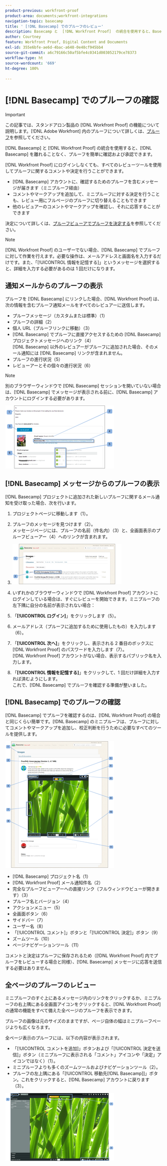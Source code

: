```yaml
---
product-previous: workfront-proof
product-area: documents;workfront-integrations
navigation-topic: basecamp
title: ' [!DNL Basecamp] でのプルーフのレビュー'
description: Basecamp と  [!DNL Workfront Proof]  の統合を使用すると、Basecamp から直接、プルーフを簡単に確認および承認できます。
author: Courtney
feature: Workfront Proof, Digital Content and Documents
exl-id: 355e6bfe-ae6d-4bac-a648-0e48cf945bb4
source-git-commit: a6c79166c50af5bfe4c0341d003052179ce78373
workflow-type: ht
source-wordcount: '669'
ht-degree: 100%

---
```


# [!DNL Basecamp] でのプルーフの確認

>[!IMPORTANT]
>
>この記事では、スタンドアロン製品の [!DNL Workfront Proof] の機能について説明します。[!DNL Adobe Workfront] 内のプルーフについて詳しくは、[プルーフ](../../../review-and-approve-work/proofing/proofing.md)を参照してください。

[!DNL Basecamp] と [!DNL Workfront Proof] の統合を使用すると、[!DNL Basecamp] を離れることなく、プルーフを簡単に確認および承認できます。

[!DNL Workfront Proof] にログインしなくても、すべてのレビューツールを使用してプルーフに関するコメントや決定を行うことができます。

* [!DNL Basecamp] アカウントに、確認するためのプルーフを含むメッセージが届きます（ミニプルーフ経由）
* コメントやマークアップを追加して、ミニプルーフに対する決定を行うことも、レビュー用にフルページのプルーフに切り替えることもできます
* 他のレビュアーのコメントやマークアップを確認し、それに応答することができます

決定について詳しくは、[プルーフビューアでプルーフを決定する](../../../review-and-approve-work/proofing/reviewing-proofs-within-workfront/make-a-decision-on-a-proof/make-decisions-on-proof.md)を参照してください。

>[!NOTE]
>
> [!DNL Workfront Proof] のユーザーでない場合、[!DNL Basecamp] でプルーフに対して作業を行えます。必要な操作は、メールアドレスと画面名を入力するだけです。また、「[!UICONTROL 情報を記憶する]」というメッセージを選択すると、詳細を入力する必要があるのは 1 回だけになります。

## 通知メールからのプルーフの表示

プルーフを [!DNL Basecamp] にリンクした場合、[!DNL Workfront Proof] は、次の情報を含むプルーフ通知メールをすべてのレビュアーに送信します。

* プルーフメッセージ（カスタムまたは標準）（1）
* プルーフの詳細（2）
* 個人 URL（プルーフリンクに移動）（3）
* [!DNL Basecamp] でプルーフに直接アクセスするための [!DNL Basecamp] プロジェクトメッセージへのリンク（4）\
   [!DNL Basecamp] 以外のレビュアーがプルーフに追加された場合、そのメール通知には [!DNL Basecamp] リンクが含まれません。
* プルーフの進行状況（5）
* レビューアーとその個々の進行状況（6）

>[!NOTE]
>
> 別のブラウザーウィンドウで [!DNL Basecamp] セッションを開いていない場合は、[!DNL Basecamp] でメッセージが表示される前に、[!DNL Basecamp] アカウントにログインする必要があります。

![Basecamp_ProofHQ_email_notification1__1_.png](assets/basecamp-proofhq-email-notification1--1--350x202.png)

## [!DNL Basecamp] メッセージからのプルーフの表示

[!DNL Basecamp] プロジェクトに追加された新しいプルーフに関するメール通知を受け取った場合、次を行います。

1. プロジェクトページに移動します（1）。
1. プルーフのメッセージを見つけます（2）。\
   メッセージページには、プルーフの名前（件名内）（3）と、全画面表示のプルーフビューアー（4）へのリンクが含まれます。
1. ![Basecamp_messages_1.png](assets/basecamp-messages-1-350x129.png)

1. いずれかのブラウザーウィンドウで [!DNL Workfront Proof] アカウントにログインしている場合は、すぐにレビューを開始できます。ミニプルーフの左下隅に自分の名前が表示されない場合：
1. 「**[!UICONTROL ログイン]**」をクリックします（5）。
1. メールアドレス（プルーフに追加するために使用したもの）を入力します（6）。
1. 「**[!UICONTROL 次へ]**」をクリックし、表示される 2 番目のボックスに [!DNL Workfront Proof] のパスワードを入力します（7）。\
   [!DNL Workfront Proof] アカウントがない場合、表示するパブリック名を入力します。

1. 「**[!UICONTROL 情報を記憶する]**」をクリックして、1 回だけ詳細を入力すれば済むようにします。\
   これで、[!DNL Basecamp] でプルーフを確認する準備が整いました。

## [!DNL Basecamp] でのプルーフの確認

[!DNL Basecamp] でプルーフを確認するのは、[!DNL Workfront Proof] の場合と同じくらい簡単です。[!DNL Basecamp] のミニプルーフは、プルーフに対してコメントやマークアップを追加し、校正判断を行うために必要なすべてのツールを提供します。

![Basecamp_message_window_with_miniproof.png](assets/basecamp-message-window-with-miniproof-350x406.png)

* [!DNL Basecamp] プロジェクト名（1）
* [!DNL Workfront Proof] メール通知件名（2）
* 完全なプルーフビューアーへの直接リンク（フルウィンドウビューが開きます）（3）
* プルーフ名とバージョン（4）
* アクションメニュー（5）
* 全画面ボタン（6）
* サイドバー（7）
* ユーザー名（8）
* 「[!UICONTROL コメント]」ボタンと「[!UICONTROL 決定]」ボタン（9）
* ズームツール（10）
* ページナビゲーションツール（11）

コメントと決定はプルーフに保存されるため（[!DNL Workfront Proof] 内でプルーフをレビューする場合と同様）、[!DNL Basecamp] メッセージに応答を送信する必要はありません。

## 全ページのプルーフのレビュー

ミニプルーフのすぐ上にあるメッセージ内のリンクをクリックするか、ミニプルーフの右上隅にある全画面アイコンをクリックすると、[!DNL Workfront Proof] の通常の機能をすべて備えた全ページのプルーフを表示できます。

プルーフの画像は元のサイズのままですが、ページ自体の幅はミニプルーフページよりも広くなろます。

全ページ表示のプルーフには、以下の内容が表示されます。

* 「[!UICONTROL コメントを追加]」ボタンおよび「[!UICONTROL 決定を送信]」ボタン（ミニプルーフに表示される「コメント」アイコンや「決定」アイコンではなく）（1）。
* ミニプルーフよりも多くのズームツールおよびナビゲーションツール（2）。
* プルーフの左上隅にある「[!UICONTROL 移動先[!DNL Basecamp]]」ボタン。これをクリックすると、[!DNL Basecamp] アカウントに戻ります（3）。

![ProofHQ_full_screen_view.png](assets/proofhq-full-screen-view-350x217.png)
